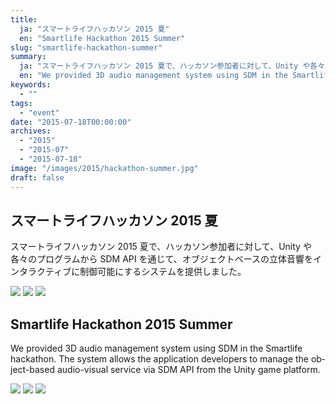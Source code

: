 ```yaml
---
title:
  ja: "スマートライフハッカソン 2015 夏"
  en: "Smartlife Hackathon 2015 Summer"
slug: "smartlife-hackathon-summer"
summary:
  ja: "スマートライフハッカソン 2015 夏で、ハッカソン参加者に対して、Unity や各々のプログラムから SDM API を通じて、オブジェクトベースの立体音響をインタラクティブに制御可能にするシステムを提供しました。"
  en: "We provided 3D audio management system using SDM in the Smartlife hackathon. "
keywords:
  - ""
tags:
  - "event"
date: "2015-07-18T00:00:00"
archives:
  - "2015"
  - "2015-07"
  - "2015-07-18"
image: "/images/2015/hackathon-summer.jpg"
draft: false
---
```


<!-- 日本語記事ここから -->
<section lang="ja" v-if="$context.locale === 'ja-jp'">

# スマートライフハッカソン 2015 夏

スマートライフハッカソン 2015 夏で、ハッカソン参加者に対して、Unity や各々のプログラムから SDM API を通じて、オブジェクトベースの立体音響をインタラクティブに制御可能にするシステムを提供しました。

<div class="grid grid-rows-1 grid-cols-3 gap-4">
  <a href="/legacies/img/SmartLifeHackathon2015/photo-1.jpg"><img src="/legacies/img/SmartLifeHackathon2015/photo-1.jpg" /></a>
  <a href="/legacies/img/SmartLifeHackathon2015/photo-2.jpg"><img src="/legacies/img/SmartLifeHackathon2015/photo-2.jpg" /></a>
  <a href="/legacies/img/SmartLifeHackathon2015/photo-3.jpg"><img src="/legacies/img/SmartLifeHackathon2015/photo-3.jpg" /></a>
</div>

</section>
<!-- 日本語記事ここまで -->

<!-- English article start -->
<section lang="en" v-else>

# Smartlife Hackathon 2015 Summer

We provided 3D audio management system using SDM in the Smartlife hackathon. The system allows the application developers to manage the object-based audio-visual service via SDM API from the Unity game platform.

<div class="grid grid-rows-1 grid-cols-3 gap-4">
  <a href="/legacies/img/SmartLifeHackathon2015/photo-1.jpg"><img src="/legacies/img/SmartLifeHackathon2015/photo-1.jpg" /></a>
  <a href="/legacies/img/SmartLifeHackathon2015/photo-2.jpg"><img src="/legacies/img/SmartLifeHackathon2015/photo-2.jpg" /></a>
  <a href="/legacies/img/SmartLifeHackathon2015/photo-3.jpg"><img src="/legacies/img/SmartLifeHackathon2015/photo-3.jpg" /></a>
</div>

</section>
<!-- English article end -->
